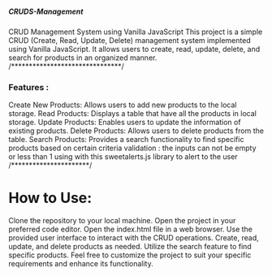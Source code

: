 ##### CRUDS-Management
CRUD Management System using Vanilla JavaScript
This project is a simple CRUD (Create, Read, Update, Delete) management system implemented using Vanilla JavaScript. 
It allows users to create, read, update, delete, and search for products in an organized manner.
/*******************************/
### Features :
Create New Products: Allows users to add new products to the local storage.
Read Products: Displays a table that have all the products in local storage.
Update Products: Enables users to update the information of existing products.
Delete Products: Allows users to delete products from the table.
Search Products: Provides a search functionality to find specific products based on certain criteria
validation : the inputs can not be empty or less than 1 using with this sweetalerts.js  library to alert to the user 
/**********************/
# How to Use:
Clone the repository to your local machine.
Open the project in your preferred code editor.
Open the index.html file in a web browser.
Use the provided user interface to interact with the CRUD operations.
Create, read, update, and delete products as needed.
Utilize the search feature to find specific products.
Feel free to customize the project to suit your specific requirements and enhance its functionality.
